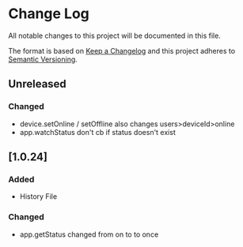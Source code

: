 # Change Log
All notable changes to this project will be documented in this file.

The format is based on [Keep a Changelog](http://keepachangelog.com/)
and this project adheres to [Semantic Versioning](http://semver.org/).

## Unreleased
### Changed
- device.setOnline / setOffline also changes users>deviceId>online
- app.watchStatus don't cb if status doesn't exist

## [1.0.24]
### Added
- History File

### Changed
- app.getStatus changed from on to to once
